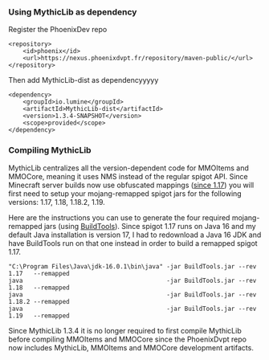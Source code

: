 
### Using MythicLib as dependency
Register the PhoenixDev repo
```
<repository>
    <id>phoenix</id>
    <url>https://nexus.phoenixdvpt.fr/repository/maven-public/</url>
</repository>
```
Then add MythicLib-dist as dependencyyyyy
```
<dependency>
    <groupId>io.lumine</groupId>
    <artifactId>MythicLib-dist</artifactId>
    <version>1.3.4-SNAPSHOT</version>
    <scope>provided</scope>
</dependency>
```

### Compiling MythicLib
MythicLib centralizes all the version-dependent code for MMOItems and MMOCore, meaning it uses NMS instead of the regular spigot API. Since Minecraft server builds now use obfuscated mappings ([since 1.17](https://www.spigotmc.org/threads/spigot-bungeecord-1-17-1-17-1.510208/)) you will first need to setup your mojang-remapped spigot jars for the following versions: 1.17, 1.18, 1.18.2, 1.19.

Here are the instructions you can use to generate the four required mojang-remapped jars (using [BuildTools](https://www.spigotmc.org/wiki/buildtools/)). Since spigot 1.17 runs on Java 16 and my default Java installation is version 17, I had to redownload a Java 16 JDK and have BuildTools run on that one instead in order to build a remapped spigot 1.17.
```
"C:\Program Files\Java\jdk-16.0.1\bin\java" -jar BuildTools.jar --rev 1.17   --remapped
java                                        -jar BuildTools.jar --rev 1.18   --remapped
java                                        -jar BuildTools.jar --rev 1.18.2 --remapped
java                                        -jar BuildTools.jar --rev 1.19   --remapped
```

Since MythicLib 1.3.4 it is no longer required to first compile MythicLib before compiling MMOItems and MMOCore since the PhoenixDvpt repo now includes MythicLib, MMOItems and MMOCore development artifacts.
